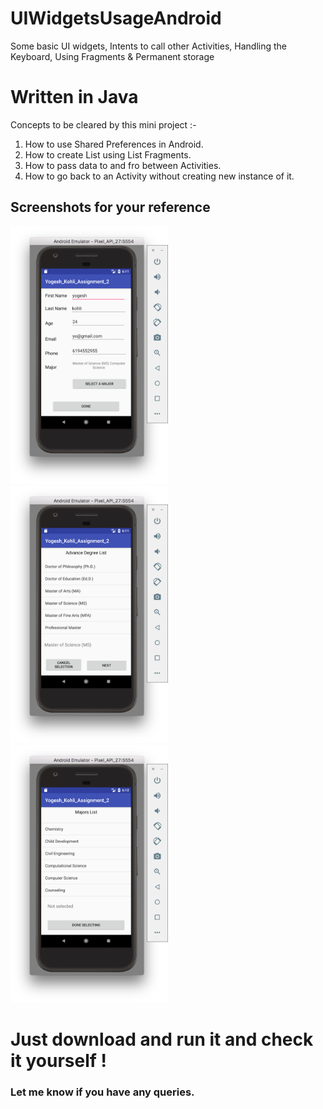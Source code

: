 # UIWidgetsUsageAndroid
Some basic UI widgets, Intents to call other Activities, Handling the Keyboard, Using Fragments &amp; Permanent storage

# Written in Java

Concepts to be cleared by this mini project :-

1. How to use Shared Preferences in Android.
2. How to create List using List Fragments.
3. How to pass data to and fro between Activities.
4. How to go back to an Activity without creating new instance of it.

## Screenshots for your reference

<img src="https://github.com/yogesh2209/UIWidgetsUsageAndroid/blob/master/Screenshots/image1.png" width="50%"/>
<img src="https://github.com/yogesh2209/UIWidgetsUsageAndroid/blob/master/Screenshots/image2.png" width="50%"/>
<img src="https://github.com/yogesh2209/UIWidgetsUsageAndroid/blob/master/Screenshots/image3.png" width="50%"/>


# Just download and run it and check it yourself !

### Let me know if you have any queries.
